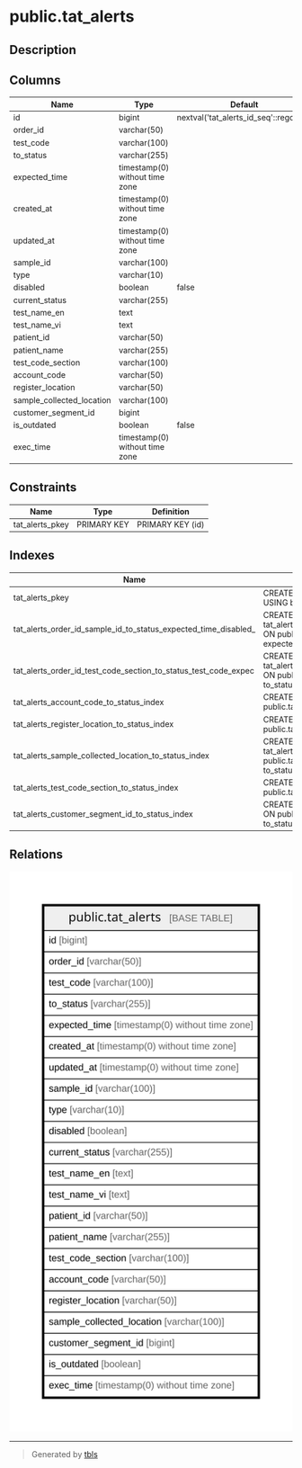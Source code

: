 # public.tat_alerts

## Description

## Columns

| Name | Type | Default | Nullable | Children | Parents | Comment |
| ---- | ---- | ------- | -------- | -------- | ------- | ------- |
| id | bigint | nextval('tat_alerts_id_seq'::regclass) | false |  |  |  |
| order_id | varchar(50) |  | false |  |  |  |
| test_code | varchar(100) |  | true |  |  |  |
| to_status | varchar(255) |  | false |  |  |  |
| expected_time | timestamp(0) without time zone |  | false |  |  |  |
| created_at | timestamp(0) without time zone |  | true |  |  |  |
| updated_at | timestamp(0) without time zone |  | true |  |  |  |
| sample_id | varchar(100) |  | true |  |  |  |
| type | varchar(10) |  | true |  |  |  |
| disabled | boolean | false | false |  |  |  |
| current_status | varchar(255) |  | true |  |  |  |
| test_name_en | text |  | true |  |  |  |
| test_name_vi | text |  | true |  |  |  |
| patient_id | varchar(50) |  | true |  |  |  |
| patient_name | varchar(255) |  | true |  |  |  |
| test_code_section | varchar(100) |  | true |  |  |  |
| account_code | varchar(50) |  | true |  |  |  |
| register_location | varchar(50) |  | true |  |  |  |
| sample_collected_location | varchar(100) |  | true |  |  |  |
| customer_segment_id | bigint |  | true |  |  |  |
| is_outdated | boolean | false | false |  |  |  |
| exec_time | timestamp(0) without time zone |  | true |  |  |  |

## Constraints

| Name | Type | Definition |
| ---- | ---- | ---------- |
| tat_alerts_pkey | PRIMARY KEY | PRIMARY KEY (id) |

## Indexes

| Name | Definition |
| ---- | ---------- |
| tat_alerts_pkey | CREATE UNIQUE INDEX tat_alerts_pkey ON public.tat_alerts USING btree (id) |
| tat_alerts_order_id_sample_id_to_status_expected_time_disabled_ | CREATE INDEX tat_alerts_order_id_sample_id_to_status_expected_time_disabled_ ON public.tat_alerts USING btree (order_id, sample_id, to_status, expected_time, disabled) |
| tat_alerts_order_id_test_code_section_to_status_test_code_expec | CREATE INDEX tat_alerts_order_id_test_code_section_to_status_test_code_expec ON public.tat_alerts USING btree (order_id, test_code_section, to_status, test_code, expected_time, disabled) |
| tat_alerts_account_code_to_status_index | CREATE INDEX tat_alerts_account_code_to_status_index ON public.tat_alerts USING btree (account_code, to_status) |
| tat_alerts_register_location_to_status_index | CREATE INDEX tat_alerts_register_location_to_status_index ON public.tat_alerts USING btree (register_location, to_status) |
| tat_alerts_sample_collected_location_to_status_index | CREATE INDEX tat_alerts_sample_collected_location_to_status_index ON public.tat_alerts USING btree (sample_collected_location, to_status) |
| tat_alerts_test_code_section_to_status_index | CREATE INDEX tat_alerts_test_code_section_to_status_index ON public.tat_alerts USING btree (test_code_section, to_status) |
| tat_alerts_customer_segment_id_to_status_index | CREATE INDEX tat_alerts_customer_segment_id_to_status_index ON public.tat_alerts USING btree (customer_segment_id, to_status) |

## Relations

![er](public.tat_alerts.svg)

---

> Generated by [tbls](https://github.com/k1LoW/tbls)
